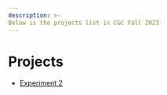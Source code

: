 ```yaml
---
description: >-
Below is the projects list in C&C Fall 2023
---
```


# Projects

- [Experiment 2](experiment-2.md)


